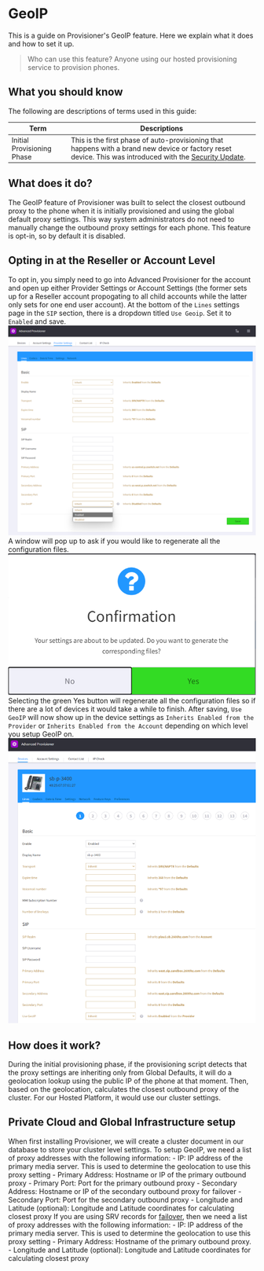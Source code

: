 # GeoIP
This is a guide on Provisioner's GeoIP feature. Here we explain what it does and how to set it up.

> Who can use this feature?
> Anyone using our hosted provisioning service to provision phones.

## What you should know
The following are descriptions of terms used in this guide:

| Term | Descriptions |
| --- | --- |
| Initial Provisioning Phase | This is the first phase of auto-provisioning that happens with a brand new device or factory reset device. This was introduced with the [Security Update](../security/security.md). |

## What does it do?
The GeoIP feature of Provisioner was built to select the closest outbound proxy to the phone when it is initially provisioned and using the global default proxy settings. This way system administrators do not need to manually change the outbound proxy settings for each phone. This feature is opt-in, so by default it is disabled.

## Opting in at the Reseller or Account Level
To opt in, you simply need to go into Advanced Provisioner for the account and open up either Provider Settings or Account Settings (the former sets up for a Reseller account propogating to all child accounts while the latter only sets for one end user account). At the bottom of the `Lines` settings page in the `SIP` section, there is a dropdown titled `Use Geoip`. Set it to `Enabled` and save.
![Enabling GeoIP](images/enable_geoip.png)
A window will pop up to ask if you would like to regenerate all the configuration files.
![Regenerating Config files](images/regen_config.png)
Selecting the green Yes button will regenerate all the configuration files so if there are a lot of devices it would take a while to finish. After saving, `Use GeoIP` will now show up in the device settings as `Inherits Enabled from the Provider` or `Inherits Enabled from the Account` depending on which level you setup GeoIP on.
![Device settings showing GeoIP enabled](images/device_settings.png)

## How does it work?
During the initial provisioning phase, if the provisioning script detects that the proxy settings are inheriting only from Global Defaults, it will do a geolocation lookup using the public IP of the phone at that moment. Then, based on the geolocation, calculates the closest outbound proxy of the cluster. For our Hosted Platform, it would use our cluster settings.

## Private Cloud and Global Infrastructure setup
When first installing Provisioner, we will create a cluster document in our database to store your cluster level settings. To setup GeoIP, we need a list of proxy addresses with the following information:
	- IP: IP address of the primary media server. This is used to determine the geolocation to use this proxy setting
	- Primary Address: Hostname or IP of the primary outbound proxy
	- Primary Port: Port for the primary outbound proxy
	- Secondary Address: Hostname or IP of the secondary outbound proxy for failover
	- Secondary Port: Port for the secondary outbound proxy
	- Longitude and Latitude (optional): Longitude and Latitude coordinates for calculating closest proxy
If you are using SRV records for [failover](../failover/failover.md), then we need a list of proxy addresses with the following information:
	- IP: IP address of the primary media server. This is used to determine the geolocation to use this proxy setting
	- Primary Address: Hostname of the primary outbound proxy.
	- Longitude and Latitude (optional): Longitude and Latitude coordinates for calculating closest proxy
